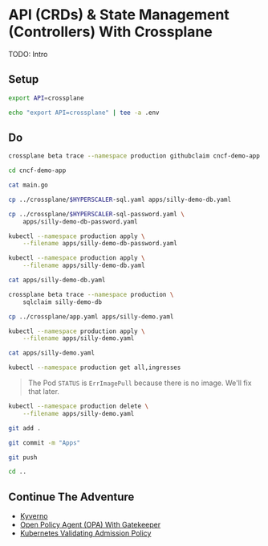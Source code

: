 # API (CRDs) & State Management (Controllers) With Crossplane

TODO: Intro

## Setup

```sh
export API=crossplane

echo "export API=crossplane" | tee -a .env
```

## Do

```sh
crossplane beta trace --namespace production githubclaim cncf-demo-app

cd cncf-demo-app

cat main.go

cp ../crossplane/$HYPERSCALER-sql.yaml apps/silly-demo-db.yaml

cp ../crossplane/$HYPERSCALER-sql-password.yaml \
    apps/silly-demo-db-password.yaml

kubectl --namespace production apply \
    --filename apps/silly-demo-db-password.yaml

kubectl --namespace production apply \
    --filename apps/silly-demo-db.yaml

cat apps/silly-demo-db.yaml

crossplane beta trace --namespace production \
    sqlclaim silly-demo-db

cp ../crossplane/app.yaml apps/silly-demo.yaml

kubectl --namespace production apply \
    --filename apps/silly-demo.yaml

cat apps/silly-demo.yaml

kubectl --namespace production get all,ingresses
```

> The Pod `STATUS` is `ErrImagePull` because there is no image. We'll fix that later.

```sh
kubectl --namespace production delete \
    --filename apps/silly-demo.yaml

git add .

git commit -m "Apps"

git push

cd ..
```

## Continue The Adventure

* [Kyverno](../policies-idp/kubecon-london-kyverno.md)
* [Open Policy Agent (OPA) With Gatekeeper](../policies-idp/kubecon-london-gatekeeper.md)
* [Kubernetes Validating Admission Policy](../policies-idp/kubecon-london-vap.md)
